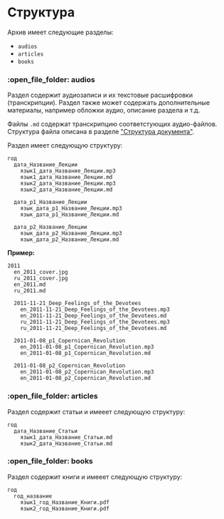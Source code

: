 # Структура

Архив имеет следующие разделы:

* `audios`
* `articles`
* `books`

### :open\_file\_folder: audios

Раздел содержит аудиозаписи и их текстовые расшифровки (транскрипции). Раздел также может содержать дополнительные материалы, например обложки аудио, описание раздела  и т.д.&#x20;

Файлы `.md` содержат транскрипцию соответстующих аудио-файлов. Структура файла описана в разделе ["Структура документа"](../editing/document-structure.md).

Раздел имеет следующую структуру:

```
год
  дата_Название_Лекции
    язык1_дата_Название_Лекции.mp3
    язык1_дата_Название_Лекции.md
    язык2_дата_Название_Лекции.mp3
    язык2_дата_Название_Лекции.md

  дата_p1_Название_Лекции
    язык_дата_p1_Название_Лекции.mp3
    язык_дата_p1_Название_Лекции.md

  дата_p2_Название_Лекции
    язык_дата_p2_Название_Лекции.mp3
    язык_дата_p2_Название_Лекции.md
```

**Пример:**

```
2011
  en_2011_cover.jpg
  ru_2011_cover.jpg
  en_2011.md
  ru_2011.md

  2011-11-21_Deep_Feelings_of_the_Devotees
    en_2011-11-21_Deep_Feelings_of_the_Devotees.mp3
    en_2011-11-21_Deep_Feelings_of_the_Devotees.md
    ru_2011-11-21_Deep_Feelings_of_the_Devotees.mp3
    ru_2011-11-21_Deep_Feelings_of_the_Devotees.md

  2011-01-08_p1_Copernican_Revolution
    en_2011-01-08_p1_Copernican_Revolution.mp3
    en_2011-01-08_p1_Copernican_Revolution.md

  2011-01-08_p2_Copernican_Revolution
    en_2011-01-08_p2_Copernican_Revolution.mp3
    en_2011-01-08_p2_Copernican_Revolution.md
```

### :open\_file\_folder: articles

Раздел содержит статьи и имееет следующую структуру:

```
год
  дата_Название_Статьи
    язык1_дата_Название_Статьи.md
    язык2_дата_Название_Статьи.md
```

### :open\_file\_folder: books

Раздел содержит книги и имееет следующую структуру:

```
год
  год_название
    язык1_год_Название_Книги.pdf
    язык2_год_Название_Книги.pdf
```
